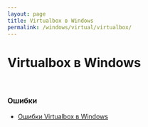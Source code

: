 ```yaml
---
layout: page
title: Virtualbox в Windows
permalink: /windows/virtual/virtualbox/
---
```


# Virtualbox в Windows

<br/>

### Ошибки


<ul>
    <li><a href="/windows/virtual/virtualbox/errors/">Ошибки Virtualbox в Windows</a></li>
</ul>
